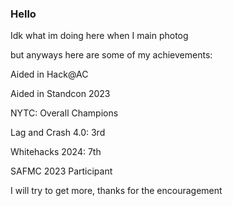 ### Hello

Idk what im doing here when I main photog

but anyways here are some of my achievements:


Aided in Hack@AC



Aided in Standcon 2023



NYTC: Overall Champions 



Lag and Crash 4.0: 3rd



Whitehacks 2024: 7th



SAFMC 2023 Participant

I will try to get more, thanks for the encouragement




<!--
**Milo-sipper/Milo-sipper** is a ✨ _special_ ✨ repository because its `README.md` (this file) appears on your GitHub profile.

Here are some ideas to get you started:

- 🔭 I’m currently working on ...
- 🌱 I’m currently learning ...
- 👯 I’m looking to collaborate on ...
- 🤔 I’m looking for help with ...
- 💬 Ask me about ...
- 📫 How to reach me: ...
- 😄 Pronouns: ...
- ⚡ Fun fact: ...
-->
